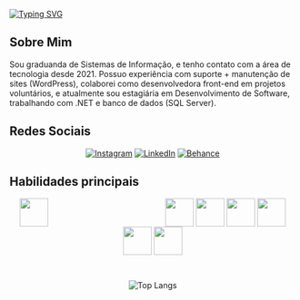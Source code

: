 [![Typing SVG](https://readme-typing-svg.demolab.com?font=Fira+Code&pause=1000&color=F739CD&vCenter=true&repeat=false&width=600&lines=Dev+Full+Stack+%7C+JavaScript+%7C+.NET+%7C+SQL+Server)](https://git.io/typing-svg)

## Sobre Mim
Sou graduanda de Sistemas de Informação, e tenho contato com a área de tecnologia desde 2021. Possuo experiência com suporte + manutenção de sites (WordPress), colaborei como desenvolvedora front-end em projetos voluntários, e atualmente sou estagiária em Desenvolvimento de Software, trabalhando com .NET e banco de dados (SQL Server).

## Redes Sociais
<p align="center">
  <a href="https://www.instagram.com/julia_al390/"><img src="https://img.shields.io/badge/Instagram-E4405F?style=for-the-badge&logo=instagram&logoColor=white" alt="Instagram"></a>
  <a href="https://www.linkedin.com/in/julia-alves-956507273/"><img src="https://img.shields.io/badge/LinkedIn-0077B5?style=for-the-badge&logo=linkedin&logoColor=white" alt="LinkedIn"></a>
  <a href="https://www.behance.net/juliaal"><img src="https://img.shields.io/badge/Behance-0054F7?style=for-the-badge&logo=behance&logoColor=white" alt="Behance"></a>
</p>

## Habilidades principais
<p align="center">
  <img align="center" src="https://cdn.jsdelivr.net/gh/devicons/devicon@latest/icons/csharp/csharp-original.svg" style="height: 50px; width: auto; margin-right: 202px;"/>
  <img align="center" src="https://cdn.jsdelivr.net/gh/devicons/devicon/icons/javascript/javascript-original.svg" style="height: 50px; width: auto;"/>
  <img align="center" src="https://cdn.jsdelivr.net/gh/devicons/devicon@latest/icons/visualbasic/visualbasic-original.svg" style="height: 50px; width: auto;"/>
  <img align="center" src="https://cdn.jsdelivr.net/gh/devicons/devicon@latest/icons/typescript/typescript-original.svg" style="height: 50px; width: auto;"/>
  <img align="center" src="https://cdn.jsdelivr.net/gh/devicons/devicon@latest/icons/jquery/jquery-plain.svg" style="height: 50px; width: auto;"/>
  <img align="center" src="https://cdn.jsdelivr.net/gh/devicons/devicon@latest/icons/sqldeveloper/sqldeveloper-original.svg" style="height: 50px; width: auto;"/>
  <img align="center" src="https://cdn.jsdelivr.net/gh/devicons/devicon@latest/icons/react/react-original.svg" style="height: 50px; width: auto;"/> 
          
</p><br>
<div align="center">
  
  ![Top Langs](https://github-readme-stats.vercel.app/api/top-langs/?username=Juliaal390&theme=tokyonight)

</div>









